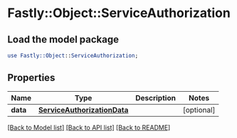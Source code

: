 # Fastly::Object::ServiceAuthorization

## Load the model package
```perl
use Fastly::Object::ServiceAuthorization;
```

## Properties
Name | Type | Description | Notes
------------ | ------------- | ------------- | -------------
**data** | [**ServiceAuthorizationData**](ServiceAuthorizationData.md) |  | [optional] 

[[Back to Model list]](../README.md#documentation-for-models) [[Back to API list]](../README.md#documentation-for-api-endpoints) [[Back to README]](../README.md)


